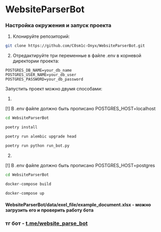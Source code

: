 # WebsiteParserBot


### Настройка окружения и запуск проекта

1. Клонируйте репозиторий:
```bash
git clone https://github.com/C0sm1c-Onyx/WebsiteParserBot.git
```

2. Отредактируйте три переменные в файле .env в корневой директории проекта:
```env
POSTGRES_DB_NAME=your_db_name
POSTGRES_USER_NAME=your_db_user
POSTGRES_PASSWORD=your_db_password
```

Запустить проект можно двумя способами:

1.
[!] В .env файле должно быть прописано POSTGRES_HOST=localhost
```bash
cd WebsiteParserBot
```
```bash
poetry install
```

```bash
poetry run alembic upgrade head
```
```bash
poetry run python run_bot.py
```


2. 
[!] В .env файле должно быть прописано POSTGRES_HOST=postgres
```bash
cd WebsiteParserBot
```
```bash
docker-compose build
```
```bash
docker-compose up
```


#### WebsiteParserBot/data/exel_file/example_document.xlsx - можно загрузить его и проверить работу бота

### тг бот - [t.me/website_parse_bot](t.me/website_parse_bot)
